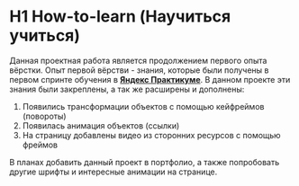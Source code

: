 # H1 How-to-learn (Научиться учиться)

Данная проектная работа является продолжением первого опыта вёрстки.
Опыт первой вёрстви - знания, которые были получены в первом спринте обучения в [**Яндекс Практикуме**](https://practicum.yandex.ru/).
В данном проекте эти знания были закреплены, а так же расширены и дополнены:

1. Появились трансформации объектов с помощью кейфреймов (повороты)
2. Появилась анимация объектов (ссылки)
3. На страницу добавлены видео из сторонних ресурсов с помощью фреймов

В планах добавить данный проект в портфолио, а также попробовать другие шрифты и интересные анимации на странице.